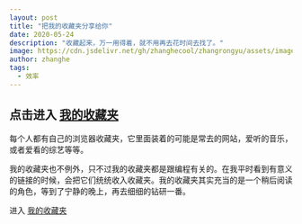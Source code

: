 ```yaml
---
layout: post
title: "把我的收藏夹分享给你"
date: 2020-05-24
description: "收藏起来，万一用得着，就不用再去花时间去找了。"
image: https://cdn.jsdelivr.net/gh/zhanghecool/zhangrongyu/assets/images/links.jpg
author: zhanghe
tags:
  - 效率
---
```


## 点击进入 [我的收藏夹](https://links.zhanghe.cool/)

每个人都有自己的浏览器收藏夹，它里面装着的可能是常去的网站，爱听的音乐，或者爱看的综艺等等。

我的收藏夹也不例外，只不过我的收藏夹都是跟编程有关的。在我平时看到有意义的链接的时候，会把它们统统收入收藏夹。我的收藏夹其实充当的是一个稍后阅读的角色，等到了宁静的晚上，再去细细的钻研一番。

进入 [我的收藏夹](https://links.zhanghe.cool/)
